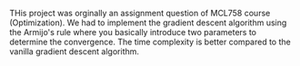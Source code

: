 THis project was orginally an assignment question of MCL758 course (Optimization). We had to implement the gradient descent algorithm using the Armijo's rule where you basically introduce two parameters to determine the convergence. The time complexity is better compared to the vanilla gradient descent algorithm.
